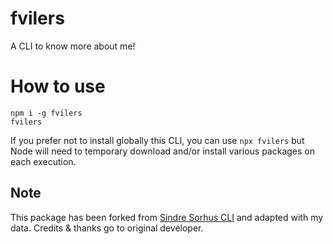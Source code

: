 # fvilers

A CLI to know more about me!

# How to use

```
npm i -g fvilers
fvilers
```

If you prefer not to install globally this CLI, you can use `npx fvilers` but Node will need to temporary download and/or install various packages on each execution.

## Note

This package has been forked from [Sindre Sorhus CLI](https://github.com/sindresorhus/sindresorhus-cli) and adapted with my data.
Credits & thanks go to original developer.
